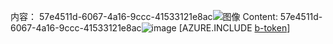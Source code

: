 <span data-ttu-id="09b3b-101">内容： 57e4511d-6067-4a16-9ccc-41533121e8ac![图像](977c627f-8cf5-4d4d-8e54-d5f9c6f07f8f.png)
</span><span class="sxs-lookup"><span data-stu-id="09b3b-101">Content: 57e4511d-6067-4a16-9ccc-41533121e8ac![image](977c627f-8cf5-4d4d-8e54-d5f9c6f07f8f.png)
</span></span>[AZURE.INCLUDE [b-token](4dff0fb5-6cd1-4a8b-9362-4aa88405d050.md)]
